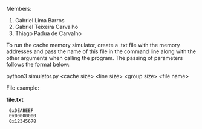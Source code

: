 Members:
1. Gabriel Lima Barros
2. Gabriel Teixeira Carvalho
3. Thiago Padua de Carvalho

To run the cache memory simulator, create a .txt file with the memory addresses and pass the name of this file in the command line along with the other arguments when calling the program.
The passing of parameters follows the format below:

python3 simulator.py \<cache size> \<line size> \<group size> \<file name>

File example:

**file.txt**

     0xDEABEEF
     0x00000000
     0x12345678